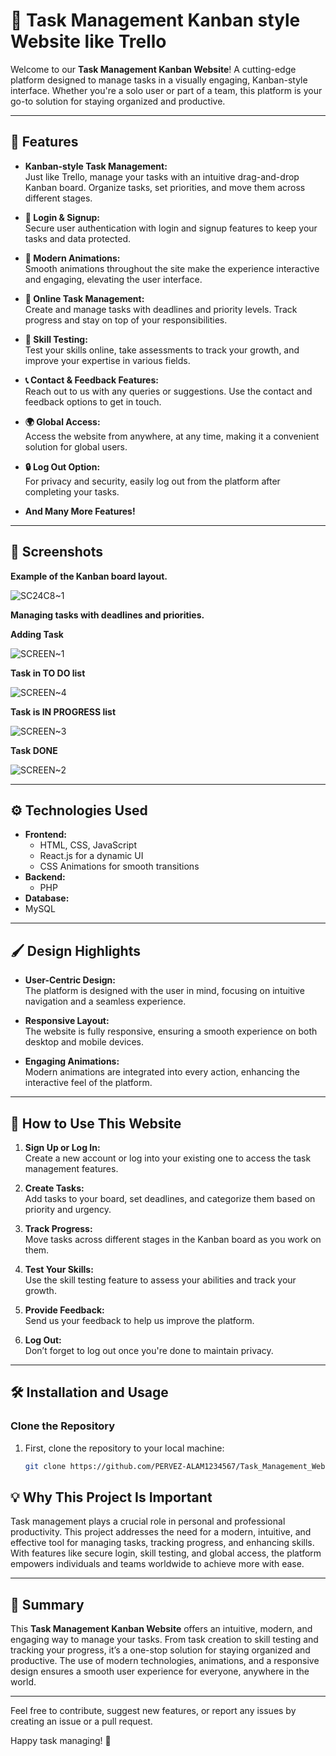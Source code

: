 # 🚀 Task Management Kanban style Website like Trello

Welcome to our **Task Management Kanban Website**! A cutting-edge platform designed to manage tasks in a visually engaging, Kanban-style interface. Whether you're a solo user or part of a team, this platform is your go-to solution for staying organized and productive.

---

## 🌟 Features

- **Kanban-style Task Management:**  
  Just like Trello, manage your tasks with an intuitive drag-and-drop Kanban board. Organize tasks, set priorities, and move them across different stages.

- **🔑 Login & Signup:**  
  Secure user authentication with login and signup features to keep your tasks and data protected.

- **🎨 Modern Animations:**  
  Smooth animations throughout the site make the experience interactive and engaging, elevating the user interface.

- **📝 Online Task Management:**  
  Create and manage tasks with deadlines and priority levels. Track progress and stay on top of your responsibilities.

- **🧠 Skill Testing:**  
  Test your skills online, take assessments to track your growth, and improve your expertise in various fields.

- **📞 Contact & Feedback Features:**  
  Reach out to us with any queries or suggestions. Use the contact and feedback options to get in touch.

- **🌍 Global Access:**  
  Access the website from anywhere, at any time, making it a convenient solution for global users.

- **🔒 Log Out Option:**  
  For privacy and security, easily log out from the platform after completing your tasks.

- **And Many More Features!**

---

## 📸 Screenshots

**Example of the Kanban board layout.**

![SC24C8~1](https://github.com/user-attachments/assets/b5919f8f-c247-41ea-9830-3e4433343b42)

**Managing tasks with deadlines and priorities.**

**Adding Task**

![SCREEN~1](https://github.com/user-attachments/assets/242cafee-0983-453e-aac6-80cccf3bd52b)

**Task in TO DO list**

![SCREEN~4](https://github.com/user-attachments/assets/2995183f-d09d-479b-bf7a-607989362527)

**Task is IN PROGRESS list**

![SCREEN~3](https://github.com/user-attachments/assets/f00e0136-d7a2-45aa-9bfd-d2eed4b1795b)

**Task DONE**

![SCREEN~2](https://github.com/user-attachments/assets/bdb03ec0-1140-4a94-810a-b578c584c426)

---

## ⚙️ Technologies Used

- **Frontend:**  
  - HTML, CSS, JavaScript
  - React.js for a dynamic UI
  - CSS Animations for smooth transitions
- **Backend:**  
  - PHP
- **Database:**
- MySQL

---

## 🖌️ Design Highlights

- **User-Centric Design:**  
  The platform is designed with the user in mind, focusing on intuitive navigation and a seamless experience.
  
- **Responsive Layout:**  
  The website is fully responsive, ensuring a smooth experience on both desktop and mobile devices.

- **Engaging Animations:**  
  Modern animations are integrated into every action, enhancing the interactive feel of the platform.

---

## 📖 How to Use This Website

1. **Sign Up or Log In:**  
   Create a new account or log into your existing one to access the task management features.

2. **Create Tasks:**  
   Add tasks to your board, set deadlines, and categorize them based on priority and urgency.

3. **Track Progress:**  
   Move tasks across different stages in the Kanban board as you work on them.

4. **Test Your Skills:**  
   Use the skill testing feature to assess your abilities and track your growth.

5. **Provide Feedback:**  
   Send us your feedback to help us improve the platform.

6. **Log Out:**  
   Don’t forget to log out once you're done to maintain privacy.

---

## 🛠️ Installation and Usage

### Clone the Repository

1. First, clone the repository to your local machine:
    ```bash
    git clone https://github.com/PERVEZ-ALAM1234567/Task_Management_Website_Like_TRELLO
    
## 💡 Why This Project Is Important

Task management plays a crucial role in personal and professional productivity. This project addresses the need for a modern, intuitive, and effective tool for managing tasks, tracking progress, and enhancing skills. With features like secure login, skill testing, and global access, the platform empowers individuals and teams worldwide to achieve more with ease.

---

## 📄 Summary

This **Task Management Kanban Website** offers an intuitive, modern, and engaging way to manage your tasks. From task creation to skill testing and tracking your progress, it’s a one-stop solution for staying organized and productive. The use of modern technologies, animations, and a responsive design ensures a smooth user experience for everyone, anywhere in the world.

---

Feel free to contribute, suggest new features, or report any issues by creating an issue or a pull request.

Happy task managing! 🚀
